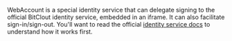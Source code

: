 
WebAccount is a special identity service that can delegate signing to the official BitClout identity service, embedded in an iframe. It can also facilitate sign-in/sign-out. You'll want to read the official [identity service docs](https://docs.bitclout.com/devs/identity-api) to understand how it works first.
